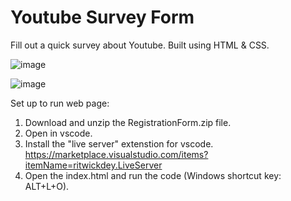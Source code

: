 # Youtube Survey Form
Fill out a quick survey about Youtube. Built using HTML &amp; CSS.

![image](https://github.com/kylehraja/YoutubeSurveyForm/assets/140476247/7f6436b1-b54e-40b1-9aa0-0f4e5c9e6e0b)

![image](https://github.com/kylehraja/YoutubeSurveyForm/assets/140476247/a15f254a-ccc0-43fc-9a1e-5bc042e47e5d)

Set up to run web page:

1) Download and unzip the RegistrationForm.zip file.
2) Open in vscode.
3) Install the "live server" extenstion for vscode. https://marketplace.visualstudio.com/items?itemName=ritwickdey.LiveServer
4) Open the index.html and run the code (Windows shortcut key: ALT+L+O).
